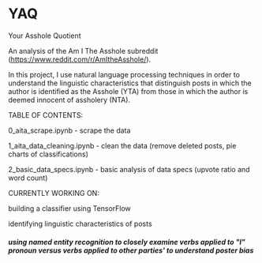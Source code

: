 # YAQ
Your Asshole Quotient

An analysis of the Am I The Asshole subreddit (https://www.reddit.com/r/AmItheAsshole/).

In this project, I use natural language processing techniques in order to understand the linguistic characteristics that distinguish posts in which the author is identified as the Asshole (YTA) from those in which the author is deemed innocent of assholery (NTA). 

TABLE OF CONTENTS: 

0_aita_scrape.ipynb - scrape the data

1_aita_data_cleaning.ipynb - clean the data (remove deleted posts, pie charts of classifications)

2_basic_data_specs.ipynb - basic analysis of data specs (upvote ratio and word count)

CURRENTLY WORKING ON:

building a classifier using TensorFlow

identifying linguistic characteristics of posts

##### using named entity recognition to closely examine verbs applied to "I" pronoun versus verbs applied to other parties' to understand poster bias

